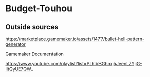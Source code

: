 # Budget-Touhou
 
## Outside sources
https://marketplace.gamemaker.io/assets/1477/bullet-hell-pattern-generator

Gamemaker Documentation

https://www.youtube.com/playlist?list=PLhIbBGhnxj5JeenLZYjjG-IltQyUE7QW_
